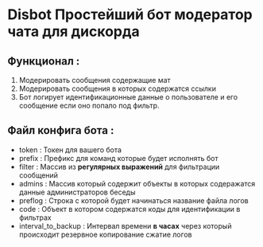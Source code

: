 # Disbot Простейший бот модератор чата для дискорда #

## Функционал :

1. Модерировать сообщения содержащие мат
2. Модерировать сообщения в которых содержатся ссылки 
3. Бот логирует идентификационные данные о пользователе и его сообщение если оно попало под фильтр.


## Файл конфига бота : 

* token  : Токен для вашего бота 
* prefix : Префикс для команд которые будет исполнять бот
* filter : Массив из **регулярных выражений** для фильтрации сообщений
* admins : Массив который содержит объекты в которых содеражатся данные администраторов беседы
* preflog : Строка с которой будет начинаться название файла логов 
* code : Объект в котором содержатся коды для идентификации в фильтрах
* interval_to_backup : Интервал времени **в часах** через который происходит резервное копирование сжатие логов

